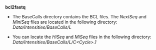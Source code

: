 **bcl2fastq**

* The BaseCalls directory contains the BCL files. The _NextSeq_ and _MiniSeq_ files are located in the following directory: 
_Data/Intensities/BaseCalls/L<lane>_
  
* You can locate the _HiSeq_ and _MiSeq_ files in the following directory:
_Data/Intensities/BaseCalls/L<lane>/C\<Cycle\>.1_
